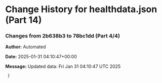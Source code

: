 # Change History for healthdata.json (Part 14)

### Changes from 2b638b3 to 78bc1dd (Part 4/4)
**Author:** Automated

**Date:** 2025-01-31 04:10:47+00:00

**Message:** Updated data: Fri Jan 31 04:10:47 UTC 2025

```diff
 }
```

